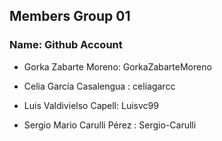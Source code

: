 ## Members Group 01

### Name: Github Account


- Gorka Zabarte Moreno: GorkaZabarteMoreno

- Celia García Casalengua : celiagarcc

- Luis Valdivielso Capell: Luisvc99

- Sergio Mario Carulli Pérez : Sergio-Carulli